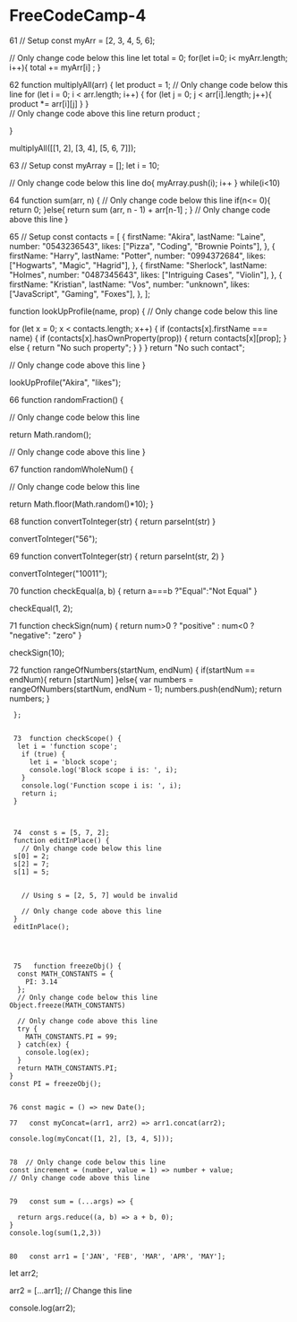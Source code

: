 # FreeCodeCamp-4


61  // Setup
const myArr = [2, 3, 4, 5, 6];

// Only change code below this line
let total = 0;
for(let i=0;  i< myArr.length; i++){
  total += myArr[i] ;
}



62  function multiplyAll(arr) {
  let product = 1;
  // Only change code below this line
for (let i = 0; i < arr.length; i++) {
  for (let j = 0; j < arr[i].length; j++){
product *= arr[i][j]  }
}  
  // Only change code above this line
  return product ;
  

}

multiplyAll([[1, 2], [3, 4], [5, 6, 7]]);



63  // Setup
const myArray = [];
let i = 10;

// Only change code below this line
do{
  myArray.push(i);
  i++
} while(i<10)


64   function sum(arr, n) {
  // Only change code below this line
if(n<= 0){
  return 0;
}else{
  return sum (arr, n - 1) + arr[n-1] ;
}
  // Only change code above this line
}


65  // Setup
const contacts = [
  {
    firstName: "Akira",
    lastName: "Laine",
    number: "0543236543",
    likes: ["Pizza", "Coding", "Brownie Points"],
  },
  {
    firstName: "Harry",
    lastName: "Potter",
    number: "0994372684",
    likes: ["Hogwarts", "Magic", "Hagrid"],
  },
  {
    firstName: "Sherlock",
    lastName: "Holmes",
    number: "0487345643",
    likes: ["Intriguing Cases", "Violin"],
  },
  {
    firstName: "Kristian",
    lastName: "Vos",
    number: "unknown",
    likes: ["JavaScript", "Gaming", "Foxes"],
  },
];

function lookUpProfile(name, prop) {
  // Only change code below this line

  for (let x = 0; x < contacts.length; x++) {
    if (contacts[x].firstName === name) {
      if (contacts[x].hasOwnProperty(prop)) {
        return contacts[x][prop];
      } else {
        return "No such property";
      }
    }
  }
  return "No such contact";

  // Only change code above this line
}

lookUpProfile("Akira", "likes");


66   function randomFraction() {

  // Only change code below this line

  return Math.random();

  // Only change code above this line
}

67  function randomWholeNum() {

  // Only change code below this line

  return Math.floor(Math.random()*10);
}

68   function convertToInteger(str) {
  return parseInt(str)
  }
  
  convertToInteger("56");


69   function convertToInteger(str) {
  return parseInt(str, 2)
 }
 
 convertToInteger("10011");


 70  function checkEqual(a, b) {
  return a===b ?"Equal":"Not Equal"
 }
 
 checkEqual(1, 2);


 71  function checkSign(num) {
  return num>0 ? "positive" : num<0 ? "negative": "zero"
  }
  
  checkSign(10);


  72  function rangeOfNumbers(startNum, endNum) {
    if(startNum == endNum){
      return [startNum]
    }else{
      var numbers = rangeOfNumbers(startNum, endNum - 1);
        numbers.push(endNum);
        return numbers;
    }
    
     };


     73  function checkScope() {
      let i = 'function scope';
       if (true) {
         let i = 'block scope';
         console.log('Block scope i is: ', i);
       }
       console.log('Function scope i is: ', i);
       return i;
     }



     74  const s = [5, 7, 2];
     function editInPlace() {
       // Only change code below this line
     s[0] = 2;
     s[2] = 7;
     s[1] = 5;
     
     
       // Using s = [2, 5, 7] would be invalid
     
       // Only change code above this line
     }
     editInPlace();




     75   function freezeObj() {
      const MATH_CONSTANTS = {
        PI: 3.14
      };
      // Only change code below this line
    Object.freeze(MATH_CONSTANTS)
    
      // Only change code above this line
      try {
        MATH_CONSTANTS.PI = 99;
      } catch(ex) {
        console.log(ex);
      }
      return MATH_CONSTANTS.PI;
    }
    const PI = freezeObj();


    76 const magic = () => new Date();

    77   const myConcat=(arr1, arr2) => arr1.concat(arr2);

    console.log(myConcat([1, 2], [3, 4, 5]));


    78  // Only change code below this line
    const increment = (number, value = 1) => number + value;
    // Only change code above this line


    79   const sum = (...args) => {
 
      return args.reduce((a, b) => a + b, 0);
    }
    console.log(sum(1,2,3))


    80   const arr1 = ['JAN', 'FEB', 'MAR', 'APR', 'MAY'];
let arr2;

arr2 = [...arr1];  // Change this line

console.log(arr2);
